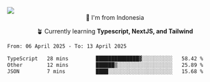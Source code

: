 
<img align = "center" src="https://readme-typing-svg.herokuapp.com?font=Fira+Code&size=25&pause=1000&color=00F713&center=true&vCenter=true&random=false&width=850&height=70&lines=Hi+There+%F0%9F%91%8B%2C+Im+Julian+Caesar;"/>
<br>

<div align = "center">
  📌 I'm from Indonesia
  
  🪴 Currently learning **Typescript, NextJS, and Tailwind**
</div>

<!--START_SECTION:waka-->

```txt
From: 06 April 2025 - To: 13 April 2025

TypeScript   28 mins         ██████████████▓░░░░░░░░░░   58.42 %
Other        12 mins         ██████▒░░░░░░░░░░░░░░░░░░   25.89 %
JSON         7 mins          ████░░░░░░░░░░░░░░░░░░░░░   15.68 %
```

<!--END_SECTION:waka-->
